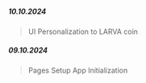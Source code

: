 ##### 10.10.2024

> UI Personalization to LARVA coin

##### 09.10.2024

> Pages Setup
> App Initialization
